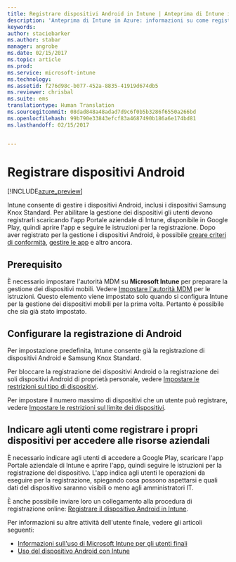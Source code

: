 ```yaml
---
title: Registrare dispositivi Android in Intune | Anteprima di Intune in Azure | Documentazione Microsoft
description: 'Anteprima di Intune in Azure: informazioni su come registrare dispositivi Android nell&quot;anteprima di Intune in Azure.'
keywords: 
author: staciebarker
ms.author: stabar
manager: angrobe
ms.date: 02/15/2017
ms.topic: article
ms.prod: 
ms.service: microsoft-intune
ms.technology: 
ms.assetid: f276d98c-b077-452a-8835-41919d674db5
ms.reviewer: chrisbal
ms.suite: ems
translationtype: Human Translation
ms.sourcegitcommit: 08dad848a48adad7d9c6f0b5b3286f6550a266bd
ms.openlocfilehash: 99b790e33843efcf83a4687490b186a6e174bd81
ms.lasthandoff: 02/15/2017


---
```


# <a name="enroll-android-devices"></a>Registrare dispositivi Android

[!INCLUDE[azure_preview](../includes/azure_preview.md)]

Intune consente di gestire i dispositivi Android, inclusi i dispositivi Samsung Knox Standard. Per abilitare la gestione dei dispositivi gli utenti devono registrarli scaricando l'app Portale aziendale di Intune, disponibile in Google Play, quindi aprire l'app e seguire le istruzioni per la registrazione. Dopo aver registrato per la gestione i dispositivi Android, è possibile [creare criteri di conformità](https://docs.microsoft.com/intune-azure/set-device-compliance/create-a-compliance-policy-for-android), [gestire le app](https://docs.microsoft.com/intune-azure/manage-apps/what-is-app-management) e altro ancora.

## <a name="prerequisite"></a>Prerequisito

È necessario impostare l'autorità MDM su **Microsoft Intune** per preparare la gestione dei dispositivi mobili. Vedere [Impostare l'autorità MDM](set-mdm-authority.md) per le istruzioni. Questo elemento viene impostato solo quando si configura Intune per la gestione dei dispositivi mobili per la prima volta. Pertanto è possibile che sia già stato impostato. 

## <a name="set-up-android-enrollment"></a>Configurare la registrazione di Android

Per impostazione predefinita, Intune consente già la registrazione di dispositivi Android e Samsung Knox Standard. 

Per bloccare la registrazione dei dispositivi Android o la registrazione dei soli dispositivi Android di proprietà personale, vedere [Impostare le restrizioni sul tipo di dispositivi](https://docs.microsoft.com/intune-azure/enroll-devices/set-enrollment-restrictions#set-device-type-restrictions). 

Per impostare il numero massimo di dispositivi che un utente può registrare, vedere [Impostare le restrizioni sul limite dei dispositivi](https://docs.microsoft.com/intune-azure/enroll-devices/set-enrollment-restrictions#set-device-limit-restrictions).

## <a name="tell-your-users-how-to-enroll-their-devices-to-access-company-resources"></a>Indicare agli utenti come registrare i propri dispositivi per accedere alle risorse aziendali

È necessario indicare agli utenti di accedere a Google Play, scaricare l'app Portale aziendale di Intune e aprire l'app, quindi seguire le istruzioni per la registrazione del dispositivo. L'app indica agli utenti le operazioni da eseguire per la registrazione, spiegando cosa possono aspettarsi e quali dati del dispositivo saranno visibili o meno agli amministratori IT.

È anche possibile inviare loro un collegamento alla procedura di registrazione online: [Registrare il dispositivo Android in Intune](https://docs.microsoft.com/intune/enduser/enroll-your-device-in-intune-android). 

Per informazioni su altre attività dell'utente finale, vedere gli articoli seguenti:

- [Informazioni sull'uso di Microsoft Intune per gli utenti finali](https://docs.microsoft.com/intune/deploy-use/what-to-tell-your-end-users-about-using-microsoft-intune)
- [Uso del dispositivo Android con Intune](https://docs.microsoft.com/intune/enduser/using-your-android-device-with-intune)
